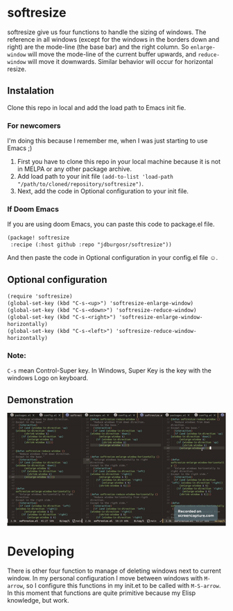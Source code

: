 # softresize

softresize give us four functions to handle the sizing of windows. The reference in all windows (except for the windows in the borders down and right) are the mode-line (the base bar) and the right column. So `enlarge-window` will move the mode-line of the current buffer upwards, and `reduce-window` will move it downwards. Similar behavior will occur for horizontal resize.


## Instalation
Clone this repo in local and add the load path to Emacs init fie.


### For newcomers
I'm doing this because I remember me, when I was just starting to use Emacs ;)

1. First you have to clone this repo in your local machine because it is not in MELPA or any other package archive.
2. Add load path to your init file `(add-to-list 'load-path "/path/to/cloned/repository/softresize")`.
3. Next, add the code in Optional configuration to your init file.
### If Doom Emacs

If you are using doom Emacs, you can paste this code to package.el file.

``` emacs-lisp
(package! softresize
 :recipe (:host github :repo "jdburgosr/softresize"))
```

And then paste the code in Optional configuration in your config.el file ☺.

## Optional configuration

``` emacs-lisp
(require 'softresize)
(global-set-key (kbd "C-s-<up>") 'softresize-enlarge-window)
(global-set-key (kbd "C-s-<down>") 'softresize-reduce-window)
(global-set-key (kbd "C-s-<right>") 'softresize-enlarge-window-horizontally)
(global-set-key (kbd "C-s-<left>") 'softresize-reduce-window-horizontally)

```
### Note:
`C-s` mean Control-Super key. In Windows, Super Key is the key with the windows Logo on keyboard.


## Demonstration

![muestra](images/test.gif "Testing")

# Developing

There is other four function to manage of deleting windows next to current window. In my personal configuration I move between windows with `M-arrow`, so I configure this functions in my init.et to be called with `M-S-arrow`. In this moment that functions are quite primitive because my Elisp knowledge, but work.
